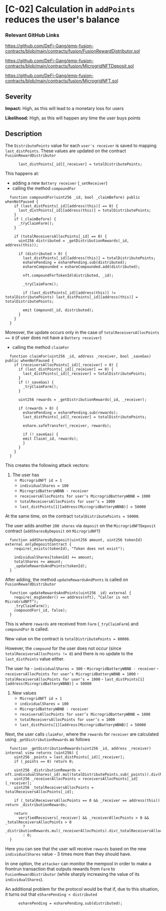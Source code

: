 # [C-02] Calculation in `addPoints` reduces the user's balance

### Relevant GitHub Links
	
https://github.com/DeFi-Gang/emp-fusion-contracts/blob/main/contracts/fusion/FusionRewardDistributor.sol

https://github.com/DeFi-Gang/emp-fusion-contracts/blob/main/contracts/fusion/MicrogridNFTDeposit.sol

https://github.com/DeFi-Gang/emp-fusion-contracts/blob/main/contracts/fusion/MicrogridNFT.sol

## Severity

**Impact:**
High, as this will lead to a monetary loss for users

**Likelihood:**
High, as this will happen any time the user buys points

## Description

The `DistributePoints` value for each `user's receiver` is saved to mapping `last_distPoints`. These values are updated on the contract `FusionRewardDistributor`
```solidity
      last_distPoints[_id][_receiver] = totalDistributePoints;
```
This happens at:
  - adding a new `Battery receiver` (`_setReceiver`)
  - calling the method `compoundFor`
```solidity
  function compoundFor(uint256 _id, bool _claimBefore) public whenNotPaused {
    if (last_distPoints[_id][address(this)] == 0) {
      last_distPoints[_id][address(this)] = totalDistributePoints;
    }
    if (_claimBefore) {
      _tryClaimFarm();
    }

    if (totalReceiversAllocPoints[_id] == 0) {
      uint256 distributed = _getDistributionRewards(_id, address(this));

      if (distributed > 0) {
        last_distPoints[_id][address(this)] = totalDistributePoints;
        esharePending = esharePending.sub(distributed);
        eshareCompounded = eshareCompounded.add(distributed);

        nft.compoundForTokenId(distributed, _id);

        _tryClaimFarm();

        if (last_distPoints[_id][address(this)] != totalDistributePoints) last_distPoints[_id][address(this)] = totalDistributePoints;

        emit Compound(_id, distributed);
      }
    }
  }
```
Moreover, the update occurs only in the case of `totalReceiversAllocPoints == 0` (if user does not have a `Battery receiver`)
  - calling the method `claimFor`
```solidity
  function claimFor(uint256 _id, address _receiver, bool _saveGas) public whenNotPaused {
    if (receiversAllocPoints[_id][_receiver] > 0) {
      if (last_distPoints[_id][_receiver] == 0) {
        last_distPoints[_id][_receiver] = totalDistributePoints;
      }
      if (!_saveGas) {
        _tryClaimFarm();
      }

      uint256 rewards = _getDistributionRewards(_id, _receiver);

      if (rewards > 0) {
        esharePending = esharePending.sub(rewards);
        last_distPoints[_id][_receiver] = totalDistributePoints;

        eshare.safeTransfer(_receiver, rewards);

        if (!_saveGas) {
        emit Claim(_id, rewards);
        }
      }
    }
  }
```
This creates the following attack vectors:
  1. The user has
      - `MicrogridNFT id = 1`
      - `individualShares = 100`
      - `MicrogridBatteryWBNB - receiver`
      - `receiversAllocPoints for user’s MicrogridBatteryWBNB = 1000`
      - `totalReceiversAllocPoints for user’s = 1000`
      - `last_distPoints[1][address(MicrogridBatteryWBNB)] = 50000`

At the same time, on the contract `totalDistributePoints = 50000`.

The user adds another `200 shares` via `deposit` on the `MicrogridNFTDeposit` contract (`addSharesByDeposit` on `MicrogridNFT`)
```solidity
  function addSharesByDeposit(uint256 amount, uint256 tokenId) external onlyDepositContract {
    require(_exists(tokenId), "Token does not exist");

    individualShares[tokenId] += amount;
    totalShares += amount;
    _updateRewardsAndPoints(tokenId);
  }
```
After adding, the method `updateRewardsAndPonts` is called on `FusionRewardDistributor`
```solidity
  function updateRewardsAndPoints(uint256 _id) external {
    require(_msgSender() == address(nft), "Caller is not MicroGridNFT");
    _tryClaimFarm();
    compoundFor(_id, false);
  }
```
This is where `rewards` are received from `Farm` (`_tryClaimFarm`) and `compoundFor` is called.

New value on the contract is `totalDistributePoints = 80000`.

However, the `compound` for the user does not occur (since `totalReceiversAllocPoints != 0`) and there is no update to the `last_distPoints` value either.

   
    
  The user ha
      - `individualShares = 300`
      - `MicrogridBatteryWBNB - receiver`
      - `receiversAllocPoints for user’s MicrogridBatteryWBNB = 1000`
      - `totalReceiversAllocPoints for user’s = 1000`
      - `last_distPoints[1][address(MicrogridBatteryWBNB)] = 50000`


  1.  New values
      - `MicrogridNFT id = 1`
      - `individualShares = 100`
      - `MicrogridBatteryWBNB - receiver`
      - `receiversAllocPoints for user’s MicrogridBatteryWBNB = 1000`
      - `totalReceiversAllocPoints for user’s = 1000`
      - `last_distPoints[1][address(MicrogridBatteryWBNB)] = 50000`

Next, the user calls `claimFor`, where the `rewards` for `receiver` are calculated using `_getDistributionRewards` as follows
```solidity
  function _getDistributionRewards(uint256 _id, address _receiver) internal view returns (uint256) {
    uint256 _points = last_distPoints[_id][_receiver];
    if (_points == 0) return 0;

    uint256 _distributionRewards = nft.individualShares(_id).mul(totalDistributePoints.sub(_points)).div(MULTIPLIER);
    uint256 _receiverAllocPoints = receiversAllocPoints[_id][_receiver];
    uint256 _totalReceiversAllocPoints = totalReceiversAllocPoints[_id];

    if (_totalReceiversAllocPoints == 0 && _receiver == address(this)) return _distributionRewards;

    return
      verifiedReceivers[_receiver] && _receiverAllocPoints > 0 && _totalReceiversAllocPoints > 0
        ? _distributionRewards.mul(_receiverAllocPoints).div(_totalReceiversAllocPoints)
        : 0;
  }
```
Here you can see that the user will receive `rewards` based on the new `individualShares` value - 3 times more than they should have.

In one option, the `attacker` can monitor the mempool in order to make a frontrun transaction that outputs rewards from `Farm` to `FusionRewardDistributor` (while sharply increasing the value of its `individualShares`).

An additional problem for the protocol would be that if, due to this situation, it turns out that `eSharePending < distributed`
```solidity
      esharePending = esharePending.sub(distributed);
```

